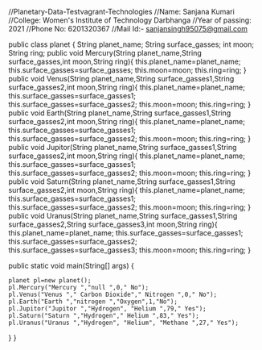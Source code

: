//Planetary-Data-Testvagrant-Technologies
//Name: Sanjana Kumari 
//College: Women's Institute of Technology Darbhanga 
//Year of passing: 2021 
//Phone No: 6201320367 
//Mail Id:- sanjansingh95075@gmail.com




public class planet { String planet_name; String surface_gasses; int moon; String ring; public void Mercury(String planet_name,String surface_gasses,int moon,String ring){ this.planet_name=planet_name; this.surface_gasses=surface_gasses; this.moon=moon; this.ring=ring; } public void Venus(String planet_name,String surface_gasses1,String surface_gasses2,int moon,String ring){ this.planet_name=planet_name; this.surface_gasses=surface_gasses1; this.surface_gasses=surface_gasses2; this.moon=moon; this.ring=ring; } public void Earth(String planet_name,String surface_gasses1,String surface_gasses2,int moon,String ring){ this.planet_name=planet_name; this.surface_gasses=surface_gasses1; this.surface_gasses=surface_gasses2; this.moon=moon; this.ring=ring; } public void Jupitor(String planet_name,String surface_gasses1,String surface_gasses2,int moon,String ring){ this.planet_name=planet_name; this.surface_gasses=surface_gasses1; this.surface_gasses=surface_gasses2; this.moon=moon; this.ring=ring; } public void Saturn(String planet_name,String surface_gasses1,String surface_gasses2,int moon,String ring){ this.planet_name=planet_name; this.surface_gasses=surface_gasses1; this.surface_gasses=surface_gasses2; this.moon=moon; this.ring=ring; } public void Uranus(String planet_name,String surface_gasses1,String surface_gasses2,String surface_gasses3,int moon,String ring){ this.planet_name=planet_name; this.surface_gasses=surface_gasses1; this.surface_gasses=surface_gasses2; this.surface_gasses=surface_gasses3; this.moon=moon; this.ring=ring; }

public static void main(String[] args) {

    planet pl=new planet();
    pl.Mercury("Mercury ","null ",0," No");
    pl.Venus("Venus "," Carbon Dioxide"," Nitrogen ",0," No");
    pl.Earth("Earth ","nitrogen ","Oxygen",1,"No");
    pl.Jupitor("Jupitor ","Hydrogen", "Helium ",79," Yes");
    pl.Saturn("Saturn ","Hydrogen"," Helium ",83," Yes");
    pl.Uranus("Uranus ","Hydrogen", "Helium", "Methane ",27," Yes");




}
}
